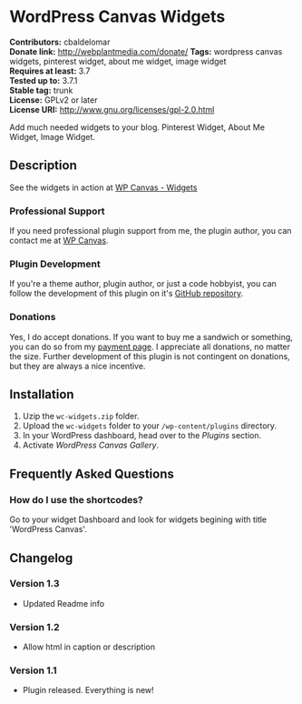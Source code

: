 # WordPress Canvas Widgets #

**Contributors:** cbaldelomar  
**Donate link:** http://webplantmedia.com/donate/
**Tags:** wordpress canvas widgets, pinterest widget, about me widget, image widget  
**Requires at least:** 3.7  
**Tested up to:** 3.7.1  
**Stable tag:** trunk  
**License:** GPLv2 or later  
**License URI:** http://www.gnu.org/licenses/gpl-2.0.html  

Add much needed widgets to your blog. Pinterest Widget, About Me Widget, Image Widget.

## Description ##

See the widgets in action at [WP Canvas - Widgets](http://webplantmedia.com/starter-themes/wordpresscanvas/features/widgets/wordpress-canvas-widgets/)

### Professional Support

If you need professional plugin support from me, the plugin author, you can contact me at [WP Canvas](http://webplantmedia.com/starter-themes/wordpresscanvas/).

### Plugin Development

If you're a theme author, plugin author, or just a code hobbyist, you can follow the development of this plugin on it's [GitHub repository](https://github.com/webplantmedia/wc-widgets). 

### Donations

Yes, I do accept donations.  If you want to buy me a sandwich or something, you can do so from my [payment page](http://webplantmedia.com/pay-now/).  I appreciate all donations, no matter the size.  Further development of this plugin is not contingent on donations, but they are always a nice incentive.

## Installation ##

1. Uzip the `wc-widgets.zip` folder.
2. Upload the `wc-widgets` folder to your `/wp-content/plugins` directory.
3. In your WordPress dashboard, head over to the *Plugins* section.
4. Activate *WordPress Canvas Gallery*.

## Frequently Asked Questions ##

### How do I use the shortcodes?

Go to your widget Dashboard and look for widgets begining with title 'WordPress Canvas'.

## Changelog ##

### Version 1.3

* Updated Readme info

### Version 1.2

* Allow html in caption or description

### Version 1.1

* Plugin released.  Everything is new!
